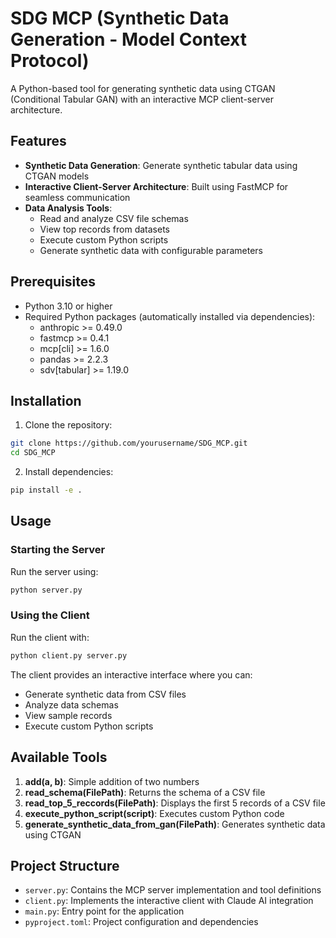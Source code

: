 # SDG MCP (Synthetic Data Generation - Model Context Protocol)

A Python-based tool for generating synthetic data using CTGAN (Conditional Tabular GAN) with an interactive MCP client-server architecture.

## Features

- **Synthetic Data Generation**: Generate synthetic tabular data using CTGAN models
- **Interactive Client-Server Architecture**: Built using FastMCP for seamless communication
- **Data Analysis Tools**: 
  - Read and analyze CSV file schemas
  - View top records from datasets
  - Execute custom Python scripts
  - Generate synthetic data with configurable parameters

## Prerequisites

- Python 3.10 or higher
- Required Python packages (automatically installed via dependencies):
  - anthropic >= 0.49.0
  - fastmcp >= 0.4.1
  - mcp[cli] >= 1.6.0
  - pandas >= 2.2.3
  - sdv[tabular] >= 1.19.0

## Installation

1. Clone the repository:
```bash
git clone https://github.com/yourusername/SDG_MCP.git
cd SDG_MCP
```

2. Install dependencies:
```bash
pip install -e .
```

## Usage

### Starting the Server

Run the server using:
```bash
python server.py
```

### Using the Client

Run the client with:
```bash
python client.py server.py
```

The client provides an interactive interface where you can:
- Generate synthetic data from CSV files
- Analyze data schemas
- View sample records
- Execute custom Python scripts

## Available Tools

1. **add(a, b)**: Simple addition of two numbers
2. **read_schema(FilePath)**: Returns the schema of a CSV file
3. **read_top_5_reccords(FilePath)**: Displays the first 5 records of a CSV file
4. **execute_python_script(script)**: Executes custom Python code
5. **generate_synthetic_data_from_gan(FilePath)**: Generates synthetic data using CTGAN

## Project Structure

- `server.py`: Contains the MCP server implementation and tool definitions
- `client.py`: Implements the interactive client with Claude AI integration
- `main.py`: Entry point for the application
- `pyproject.toml`: Project configuration and dependencies

